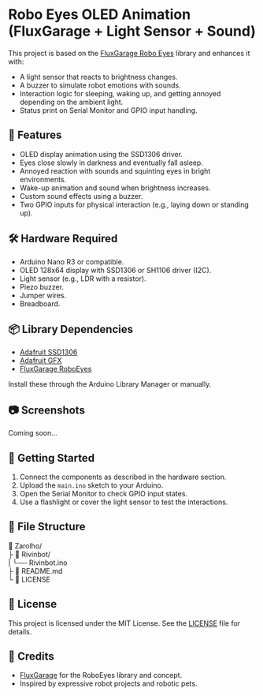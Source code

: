 # Robo Eyes OLED Animation (FluxGarage + Light Sensor + Sound)

This project is based on the [FluxGarage Robo Eyes](https://github.com/FluxGarage/FluxGarage-RoboEyes) library and enhances it with:
- A light sensor that reacts to brightness changes.
- A buzzer to simulate robot emotions with sounds.
- Interaction logic for sleeping, waking up, and getting annoyed depending on the ambient light.
- Status print on Serial Monitor and GPIO input handling.

## 🧠 Features

- OLED display animation using the SSD1306 driver.
- Eyes close slowly in darkness and eventually fall asleep.
- Annoyed reaction with sounds and squinting eyes in bright environments.
- Wake-up animation and sound when brightness increases.
- Custom sound effects using a buzzer.
- Two GPIO inputs for physical interaction (e.g., laying down or standing up).

## 🛠️ Hardware Required

- Arduino Nano R3 or compatible.
- OLED 128x64 display with SSD1306 or SH1106 driver (I2C).
- Light sensor (e.g., LDR with a resistor).
- Piezo buzzer.
- Jumper wires.
- Breadboard.

## 📦 Library Dependencies

- [Adafruit SSD1306](https://github.com/adafruit/Adafruit_SSD1306)
- [Adafruit GFX](https://github.com/adafruit/Adafruit-GFX-Library)
- [FluxGarage RoboEyes](https://github.com/FluxGarage/FluxGarage-RoboEyes)

Install these through the Arduino Library Manager or manually.

## 📷 Screenshots

Coming soon...

## 🚀 Getting Started

1. Connect the components as described in the hardware section.
2. Upload the `main.ino` sketch to your Arduino.
3. Open the Serial Monitor to check GPIO input states.
4. Use a flashlight or cover the light sensor to test the interactions.

## 📁 File Structure
📂 Zarolho/ <br>
├ 📂 Rivinbot/ <br>
| └── Rivinbot.ino <br>
├ 📄 README.md <br>
└ 📄 LICENSE<br>


## 📝 License

This project is licensed under the MIT License. See the [LICENSE](LICENSE) file for details.

## 📣 Credits

- [FluxGarage](https://www.fluxgarage.com) for the RoboEyes library and concept.
- Inspired by expressive robot projects and robotic pets.


